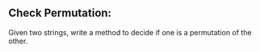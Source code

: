 ## Check Permutation: 
Given two strings, write a method to decide if one is a permutation of the other.
